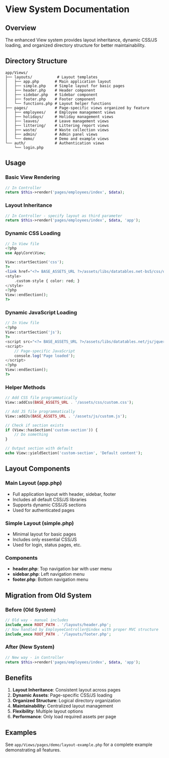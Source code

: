 # View System Documentation

## Overview

The enhanced View system provides layout inheritance, dynamic CSS/JS loading, and organized directory structure for better maintainability.

## Directory Structure

```
app/Views/
├── layouts/           # Layout templates
│   ├── app.php       # Main application layout
│   ├── simple.php    # Simple layout for basic pages
│   ├── header.php    # Header component
│   ├── sidebar.php   # Sidebar component
│   ├── footer.php    # Footer component
│   └── functions.php # Layout helper functions
├── pages/            # Page-specific views organized by feature
│   ├── employees/    # Employee management views
│   ├── holidays/     # Holiday management views
│   ├── leaves/       # Leave management views
│   ├── littering/    # Littering report views
│   ├── waste/        # Waste collection views
│   ├── admin/        # Admin panel views
│   └── demo/         # Demo and example views
└── auth/             # Authentication views
    └── login.php
```

## Usage

### Basic View Rendering

```php
// In Controller
return $this->render('pages/employees/index', $data);
```

### Layout Inheritance

```php
// In Controller - specify layout as third parameter
return $this->render('pages/employees/index', $data, 'app');
```

### Dynamic CSS Loading

```php
// In View file
<?php
use App\Core\View;

View::startSection('css');
?>
<link href="<?= BASE_ASSETS_URL ?>/assets/libs/datatables.net-bs5/css/dataTables.bootstrap5.min.css" rel="stylesheet" />
<style>
    .custom-style { color: red; }
</style>
<?php
View::endSection();
?>
```

### Dynamic JavaScript Loading

```php
// In View file
<?php
View::startSection('js');
?>
<script src="<?= BASE_ASSETS_URL ?>/assets/libs/datatables.net/js/jquery.dataTables.min.js"></script>
<script>
    // Page-specific JavaScript
    console.log('Page loaded');
</script>
<?php
View::endSection();
?>
```

### Helper Methods

```php
// Add CSS file programmatically
View::addCss(BASE_ASSETS_URL . '/assets/css/custom.css');

// Add JS file programmatically
View::addJs(BASE_ASSETS_URL . '/assets/js/custom.js');

// Check if section exists
if (View::hasSection('custom-section')) {
    // Do something
}

// Output section with default
echo View::yieldSection('custom-section', 'Default content');
```

## Layout Components

### Main Layout (app.php)
- Full application layout with header, sidebar, footer
- Includes all default CSS/JS libraries
- Supports dynamic CSS/JS sections
- Used for authenticated pages

### Simple Layout (simple.php)
- Minimal layout for basic pages
- Includes only essential CSS/JS
- Used for login, status pages, etc.

### Components
- **header.php**: Top navigation bar with user menu
- **sidebar.php**: Left navigation menu
- **footer.php**: Bottom navigation menu

## Migration from Old System

### Before (Old System)
```php
// Old way - manual includes
include_once ROOT_PATH . '/layouts/header.php';
// Now handled by EmployeeController@index with proper MVC structure
include_once ROOT_PATH . '/layouts/footer.php';
```

### After (New System)
```php
// New way - in Controller
return $this->render('pages/employees/index', $data, 'app');
```

## Benefits

1. **Layout Inheritance**: Consistent layout across pages
2. **Dynamic Assets**: Page-specific CSS/JS loading
3. **Organized Structure**: Logical directory organization
4. **Maintainability**: Centralized layout management
5. **Flexibility**: Multiple layout options
6. **Performance**: Only load required assets per page

## Examples

See `app/Views/pages/demo/layout-example.php` for a complete example demonstrating all features.
